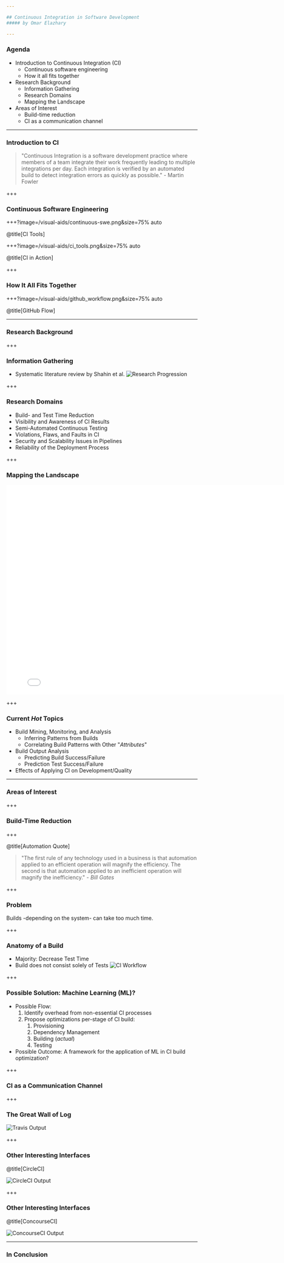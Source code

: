 ```yaml
---

## Continuous Integration in Software Development
##### by Omar Elazhary

---
```


### Agenda
- Introduction to Continuous Integration (CI)
    - Continuous software engineering
    - How it all fits together
- Research Background
    - Information Gathering
    - Research Domains
    - Mapping the Landscape
- Areas of Interest
    - Build-time reduction
    - CI as a communication channel

---

### Introduction to CI

> "Continuous Integration is a software development practice where members of a team integrate their work frequently leading to multiple integrations per day.
> Each integration is verified by an automated build to detect integration errors as quickly as possible." - Martin Fowler

+++

### Continuous Software Engineering

+++?image=/visual-aids/continuous-swe.png&size=75% auto

@title[CI Tools]

+++?image=/visual-aids/ci_tools.png&size=75% auto

@title[CI in Action]

+++

### How It All Fits Together

+++?image=/visual-aids/github_workflow.png&size=75% auto

@title[GitHub Flow]

---

### Research Background

+++

### Information Gathering

- Systematic literature review by Shahin et al.
![Research Progression](/visual-aids/research_progression_shahin.png?size=50%)

+++

### Research Domains

- Build- and Test Time Reduction
- Visibility and Awareness of CI Results
- Semi-Automated Continuous Testing
- Violations, Flaws, and Faults in CI
- Security and Scalability Issues in Pipelines
- Reliability of the Deployment Process

+++

### Mapping the Landscape

<iframe width="800" height="550" frameborder="0" scrolling="no" src="//plot.ly/~omazhary/5.embed"></iframe>

+++

### Current _Hot_ Topics

- Build Mining, Monitoring, and Analysis
    - Inferring Patterns from Builds
    - Correlating Build Patterns with Other "_Attributes_"
- Build Output Analysis
    - Predicting Build Success/Failure
    - Prediction Test Success/Failure
- Effects of Applying CI on Development/Quality

---

### Areas of Interest

+++

### Build-Time Reduction

+++

@title[Automation Quote]

> "The first rule of any technology used in a business is that automation applied to an efficient operation will magnify the efficiency.
> The second is that automation applied to an inefficient operation will magnify the inefficiency." - _Bill Gates_

+++

### Problem

Builds -depending on the system- can take too much time.

+++

### Anatomy of a Build

- Majority: Decrease Test Time
- Build does not consist solely of Tests
![CI Workflow](/visual-aids/ci_workflow.png?size=60%)

+++

### Possible Solution: Machine Learning (ML)?

- Possible Flow:
    1. Identify overhead from non-essential CI processes
    2. Propose optimizations per-stage of CI build:
        1. Provisioning
        2. Dependency Management
        3. Building (_actual_)
        4. Testing
- Possible Outcome:
    A framework for the application of ML in CI build optimization?

+++

### CI as a Communication Channel

+++

### The Great Wall of Log

![Travis Output](/visual-aids/travis_output.png?size=50%)

+++

### Other Interesting Interfaces

@title[CircleCI]

![CircleCI Output](/visual-aids/circle_output.png?size=50%)

+++

### Other Interesting Interfaces

@title[ConcourseCI]

![ConcourseCI Output](/visual-aids/concourse_output.png?size=50%)

---

### In Conclusion
